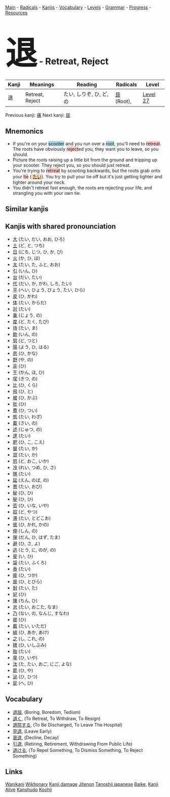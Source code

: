 <style> bigfont {font-size: 100px}</style>
[Main](../README.md) -
[Radicals](../radicals.md) -
[Kanjis](../kanjis.md) -
[Vocabulary](../vocabulary.md) -
[Levels](../levels.md) -
[Grammar](../grammar.md) - 
[Progress](../progress.md) -
[Resources](../resources.md)
# <bigfont> 退</bigfont> - Retreat, Reject 

| Kanji | Meanings | Reading | Radicals | Level |
| --- | --- | --- | --- | --- |
| 退 | Retreat, Reject | たい, しりぞ, ひ, ど, の | [艮](../radicals/艮.md) (Root),  | [Level 27](../levels/wk_level27.md) |

Previous kanji: [痛](痛.md) Next kanji: [屈](屈.md) 

## Mnemonics
 * If you're on your <span style="background-color:#ADD8E6"> scooter</span> and you run over a <span style="background-color:#ADD8E6"> root</span>, you'll need to <span style="background-color:#ffcccb"> retreat</span>. The roots have obviously <span style="background-color:#ffcccb"> reject</span>ed you, they want you to leave, so you should.
* Picture the roots raising up a little bit from the ground and tripping up your scooter. They reject you, so you should just retreat.
* You're trying to <span style="background-color:#ffcccb"> retreat</span> by scooting backwards, but the roots grab onto your <span style="background-color:#ffcccb"> tie</span> (<span style="background-color:#fed8b1"> [たい](https://jisho.org/search/たい)</span>). You try to pull your tie off but it's just getting tighter and tighter around your neck.
* You didn't retreat fast enough, the roots are rejecting your life, and strangling you with your own tie.


## Similar kanjis
 


## Kanjis with shared pronounciation
 * [大](大.md) (たい, だい, おお, ひろ)
* [土](土.md) (ど, と, つち)
* [日](日.md) (にち, じつ, ひ, か, び)
* [火](火.md) (か, ひ, ほ)
* [太](太.md) (たい, た, ふと, おお)
* [引](引.md) (いん, ひ)
* [台](台.md) (だい, たい)
* [代](代.md) (だい, か, かわ, しろ, たい)
* [平](平.md) (へい, ひょう, びょう, たい, ひら)
* [皮](皮.md) (ひ, かわ)
* [体](体.md) (たい, からだ)
* [対](対.md) (たい)
* [乗](乗.md) (じょう, の)
* [度](度.md) (ど, たく, たび)
* [待](待.md) (たい, ま)
* [飲](飲.md) (いん, の)
* [努](努.md) (ど, つと)
* [陽](陽.md) (よう, ひ, はる)
* [悲](悲.md) (ひ, かな)
* [野](野.md) (や, の)
* [非](非.md) (ひ)
* [干](干.md) (かん, ほ, ひ)
* [喫](喫.md) (きつ, の)
* [比](比.md) (ひ, くら)
* [飛](飛.md) (ひ, と)
* [被](被.md) (ひ, かぶ)
* [批](批.md) (ひ)
* [費](費.md) (ひ, つい)
* [態](態.md) (たい, わざ)
* [載](載.md) (さい, の)
* [述](述.md) (じゅつ, の)
* [逮](逮.md) (たい)
* [肥](肥.md) (ひ, こ, こえ)
* [替](替.md) (たい, か)
* [貸](貸.md) (たい, か)
* [怒](怒.md) (ど, おこ, いか)
* [冷](冷.md) (れい, つめ, ひ, さ)
* [隊](隊.md) (たい)
* [延](延.md) (えん, のば, の)
* [帯](帯.md) (たい, おび)
* [秘](秘.md) (ひ, ひ)
* [秘](秘.md) (ひ, ひ)
* [否](否.md) (ひ, いな, いや)
* [奴](奴.md) (ど, やつ)
* [滞](滞.md) (たい, とどこお)
* [彼](彼.md) (ひ, かれ, かの)
* [伸](伸.md) (しん, の)
* [弾](弾.md) (だん, ひ, はず, たま)
* [避](避.md) (ひ, さ, よ)
* [逃](逃.md) (とう, に, のが, の)
* [斐](斐.md) (い, ひ)
* [袋](袋.md) (たい, ふくろ)
* [泰](泰.md) (たい)
* [疲](疲.md) (ひ, つか)
* [扉](扉.md) (ひ, とびら)
* [耐](耐.md) (たい, た)
* [妃](妃.md) (ひ)
* [陳](陳.md) (ちん, ひ)
* [怠](怠.md) (たい, おこた, なま)
* [乃](乃.md) (ない, の, なんじ, すなわ)
* [披](披.md) (ひ)
* [戴](戴.md) (たい, いただ)
* [緋](緋.md) (ひ, あか, あけ)
* [之](之.md) (し, これ, の)
* [碑](碑.md) (ひ, いしぶみ)
* [胎](胎.md) (たい)
* [卑](卑.md) (ひ, いや)
* [汰](汰.md) (た, たい, おご, にご, よな)
* [罷](罷.md) (ひ, や)
* [泌](泌.md) (ひ, ひつ)
* [屁](屁.md) (へ, ひ)



## Vocabulary
 * [退屈](../vocabulary/退.md), (Boring, Boredom, Tedium)
* [退く](../vocabulary/退.md), (To Retreat, To Withdraw, To Resign)
* [退院する](../vocabulary/退.md), (To Be Discharged, To Leave The Hospital)
* [早退](../vocabulary/退.md), (Leave Early)
* [衰退](../vocabulary/退.md), (Decline, Decay)
* [引退](../vocabulary/退.md), (Retiring, Retirement, Withdrawing From Public Life)
* [退ける](../vocabulary/退.md), (To Repel Something, To Dismiss Something, To Reject Something)




## Links 


[Wanikani](https://www.wanikani.com/kanji/退)
[Wiktionary](https://en.wiktionary.org/wiki/退)
[Kanji damage](http://www.kanjidamage.com/kanji/search?utf8=✓&q=退)
[Jitenon](https://jitenon.com/kanji/退)
[Tanoshii japanese](https://www.tanoshiijapanese.com/dictionary/kanji.cfm?k=退)
[Baike](https://baike.baidu.com/item/退),
[Kanji Alive](https://app.kanjialive.com/退)
[Kanshudo](https://www.kanshudo.com/searchmn?q=退)
[Koohii](https://kanji.koohii.com/study/kanji/退)
